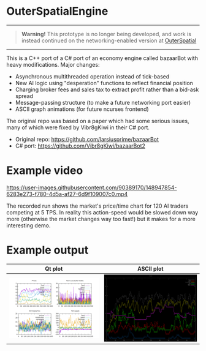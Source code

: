# OuterSpatialEngine
---
> **Warning!**
> This prototype is no longer being developed, and work is instead continued on the networking-enabled version at [OuterSpatial](https://github.com/halgriffiths/OuterSpatial)
---
This is a C++ port of a C# port of an economy engine called bazaarBot with heavy modifications.
Major changes:
 - Asynchronous multithreaded operation instead of tick-based
 - New AI logic using "desperation" functions to reflect financial position
 - Charging broker fees and sales tax to extract profit rather than a bid-ask spread
 - Message-passing structure (to make a future networking port easier)
 - ASCII graph animations (for future ncurses frontend)

The original repo was based on a paper which had some serious issues, many of which were fixed by Vibr8gKiwi in their C# port.
 - Original repo: https://github.com/larsiusprime/bazaarBot
 - C# port: https://github.com/Vibr8gKiwi/bazaarBot2

# Example video

https://user-images.githubusercontent.com/90389170/148947854-6283e273-f780-4d5a-af27-6d9f109007c0.mp4

The recorded run shows the market's price/time chart for 120 AI traders competing at 5 TPS. In reality this action-speed would be slowed down way more (otherwise the market changes way too fast!) but it makes for a more interesting demo.

# Example output
| Qt plot  |  ASCII plot   |
|----------|:-------------:|
| ![qt plot](example_qt_plot.png) |  ![ascii plot](example_ASCII_plot.png) |
